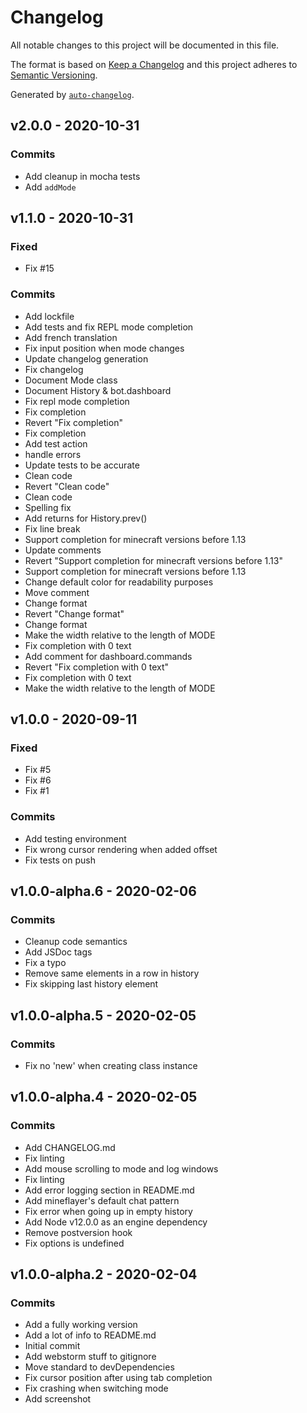 # Changelog

All notable changes to this project will be documented in this file.

The format is based on [Keep a Changelog](https://keepachangelog.com/en/1.0.0/)
and this project adheres to [Semantic Versioning](https://semver.org/spec/v2.0.0.html).

Generated by [`auto-changelog`](https://github.com/CookPete/auto-changelog).

## v2.0.0 - 2020-10-31

### Commits

- Add cleanup in mocha tests 
- Add `addMode` 

## v1.1.0 - 2020-10-31

### Fixed

- Fix #15 

### Commits

- Add lockfile 
- Add tests and fix REPL mode completion 
- Add french translation 
- Fix input position when mode changes 
- Update changelog generation 
- Fix changelog 
- Document Mode class 
- Document History & bot.dashboard 
- Fix repl mode completion 
- Fix completion 
- Revert "Fix completion" 
- Fix completion 
- Add test action 
- handle errors 
- Update tests to be accurate 
- Clean code 
- Revert "Clean code" 
- Clean code 
- Spelling fix 
- Add returns for History.prev() 
- Fix line break 
- Support completion for minecraft versions before 1.13 
- Update comments 
- Revert "Support completion for minecraft versions before 1.13" 
- Support completion for minecraft versions before 1.13 
- Change default color for readability purposes 
- Move comment 
- Change format 
- Revert "Change format" 
- Change format 
-  Make the width relative to the length of MODE 
- Fix completion with 0 text 
- Add comment for dashboard.commands 
- Revert "Fix completion with 0 text" 
- Fix completion with 0 text 
- Make the width relative to the length of MODE 

## v1.0.0 - 2020-09-11

### Fixed

- Fix #5 
- Fix #6 
- Fix #1 

### Commits

- Add testing environment 
- Fix wrong cursor rendering when added offset 
- Fix tests on push 

## v1.0.0-alpha.6 - 2020-02-06

### Commits

- Cleanup code semantics 
- Add JSDoc tags 
- Fix a typo 
- Remove same elements in a row in history 
- Fix skipping last history element 

## v1.0.0-alpha.5 - 2020-02-05

### Commits

- Fix no 'new' when creating class instance 

## v1.0.0-alpha.4 - 2020-02-05

### Commits

- Add CHANGELOG.md 
- Fix linting 
- Add mouse scrolling to mode and log windows 
- Fix linting 
- Add error logging section in README.md 
- Add mineflayer's default chat pattern 
- Fix error when going up in empty history 
- Add Node v12.0.0 as an engine dependency 
- Remove postversion hook 
- Fix options is undefined 

## v1.0.0-alpha.2 - 2020-02-04

### Commits

- Add a fully working version 
- Add a lot of info to README.md 
- Initial commit 
- Add webstorm stuff to gitignore 
- Move standard to devDependencies 
- Fix cursor position after using tab completion 
- Fix crashing when switching mode 
- Add screenshot 
